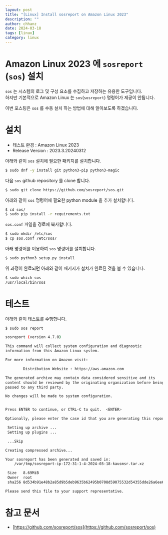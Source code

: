 ```yaml
---
layout: post
title: "[Linux] Install sosreport on Amazon Linux 2023"
description: ""
author: chhanz
date: 2024-03-18
tags: [linux]
category: linux
---
```

   
# Amazon Linux 2023 에 `sosreport` (`sos`) 설치
`sos` 는 시스템의 로그 및 구성 요소를 수집하고 저장하는 유용한 도구입니다.   
하지만 기본적으로 Amazon Linux 는 `sos`(`sosreport`) 명령어가 제공이 안됩니다.   
      
이번 포스팅은 `sos` 를 수동 설치 하는 방법에 대해 알아보도록 하겠습니다.    
   
# 설치
* 테스트 환경 : Amazon Linux 2023   
* Release Version : 2023.3.20240312 
   
아래와 같이 `sos` 설치에 필요한 패키지를 설치합니다.   
   
```bash
$ sudo dnf -y install git python3-pip python3-magic
```
   
다음 `sos` github repository 를 clone 합니다.   
   
```bash
$ sudo git clone https://github.com/sosreport/sos.git
```
   
아래와 같이 `sos` 명령어에 필요한 python module 을 추가 설치합니다.   
```bash
$ cd sos/
$ sudo pip install -r requirements.txt
```
   
`sos.conf` 파일을 경로에 복사합니다.   
```bash
$ sudo mkdir /etc/sos
$ cp sos.conf /etc/sos/
```
   
아래 명령어를 이용하여 `sos` 명령어를 설치합니다.   
   
```bash
$ sudo python3 setup.py install
```
    
위 과정이 완료되면 아래와 같이 패키지가 설치가 완료된 것을 볼 수 있습니다.   
   
```bash
$ sudo which sos
/usr/local/bin/sos
```
   
# 테스트
아래와 같이 테스트를 수행합니다.   
   
```bash
$ sudo sos report

sosreport (version 4.7.0)

This command will collect system configuration and diagnostic
information from this Amazon Linux system.

For more information on Amazon visit:

        Distribution Website : https://aws.amazon.com

The generated archive may contain data considered sensitive and its
content should be reviewed by the originating organization before being
passed to any third party.

No changes will be made to system configuration.


Press ENTER to continue, or CTRL-C to quit.  <ENTER>

Optionally, please enter the case id that you are generating this report for []: <ENTER>

 Setting up archive ...
 Setting up plugins ...

 ...Skip

Creating compressed archive...

Your sosreport has been generated and saved in:
	/var/tmp/sosreport-ip-172-31-1-4-2024-03-18-kausmsr.tar.xz

 Size	8.69MiB
 Owner	root
 sha256	8d534b91e48b2a85d9b5deb9635b62495b0708d59075532d54355dde26a6ee67

Please send this file to your support representative.
```

# 참고 문서
* [https://github.com/sosreport/sos](https://github.com/sosreport/sos)